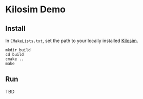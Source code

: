 # Kilosim Demo

## Install

In `CMakeLists.txt`, set the path to your locally installed [Kilosim](https://github.com/jtebert/kilosim).

```
mkdir build
cd build
cmake ..
make
```

## Run

TBD

